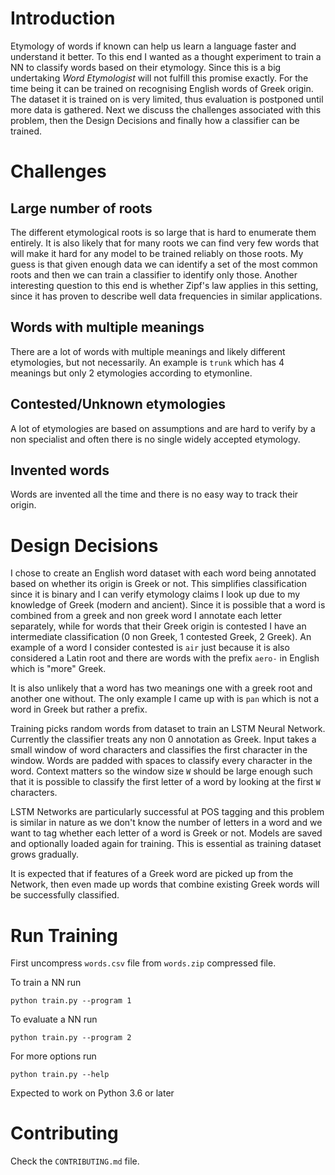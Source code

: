 Introduction
==

Etymology of words if known can help us learn a 
language faster and understand it better. 
To this end I wanted as a thought experiment to train a 
NN to classify words based on their etymology.
Since this is a big undertaking 
_Word Etymologist_ will not fulfill this promise
exactly. For the time being it can be trained
on recognising English words of Greek origin. 
The dataset it is trained on is very limited,
thus evaluation is postponed until more data is 
gathered.
Next we discuss the challenges associated with this problem, 
then the Design Decisions and finally how a classifier can be 
trained.

Challenges
==

Large number of roots
--
The different etymological roots 
is so large that is hard to enumerate them entirely.
It is also likely that for many roots we can
find very few words that will make it hard for any
model to be trained reliably on those roots.
My guess is that given enough data we can identify
a set of the most common roots and then we can train
a classifier to identify only those.
Another interesting question to this end is
whether Zipf's law applies in this setting,
since it has proven to describe well data
frequencies in similar applications.


Words with multiple meanings
--
There are a lot of words with multiple
meanings and likely different etymologies,
but not necessarily.
An example is `trunk` which has 4 meanings but
only 2 etymologies according to etymonline.

Contested/Unknown etymologies
--
A lot of etymologies are based on assumptions
and are hard to verify by a non specialist
and often there is no single widely 
accepted etymology.

Invented words
--
Words are invented all the time and there is no 
easy way to track their origin.

Design Decisions
==
I chose to create an English word dataset 
with each word being annotated based on whether 
its origin is Greek or not.
This simplifies classification since it is binary
and I can verify etymology claims I look up 
due to my knowledge of Greek (modern and ancient).
Since it is possible that a word is combined from
a greek and non greek word I annotate each letter
separately, while for words that their Greek origin
is contested I have an intermediate classification
(0 non Greek, 1 contested Greek, 2 Greek).
An example of a word I consider contested is `air`
just because it is also considered a Latin root
and there are words with the prefix
`aero-` in English which is "more" Greek.

It is also unlikely that a word has two meanings
one with a greek root and another one without.
The only example I came up with is `pan`
which is not a word in Greek but rather a prefix.


Training picks random words from dataset to 
train an LSTM Neural Network.
Currently the classifier treats any non 0 annotation
as Greek.
Input takes a small window of word characters 
and classifies the first character in the window.
Words are padded with spaces to classify every
character in the word.
Context matters so the window size 
`W` should be large enough such that it
is possible to classify the first letter of a word
by looking at the first `W` characters. 

LSTM Networks are particularly successful
at POS tagging and this problem is similar in
nature as we don't know the number of letters
in a word and we want to tag whether each letter
of a word is Greek or not.
Models are saved and optionally loaded
again for training. This is essential
as training dataset grows gradually.

 
It is expected that if features of a Greek word 
are picked up from the Network, then even made up words 
that combine existing Greek words will be successfully 
classified.


Run Training
==
First uncompress `words.csv` file from `words.zip` compressed file.

To train a NN run

    python train.py --program 1
    
To evaluate a NN run

    python train.py --program 2
    
For more options run

    python train.py --help
    
Expected to work on Python 3.6 or later 

Contributing
==

Check the `CONTRIBUTING.md` file.


